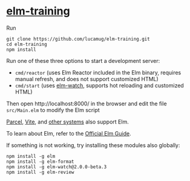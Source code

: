 # [elm-training](https://github.com/lucamug/elm-training/)

Run 

```shell
git clone https://github.com/lucamug/elm-training.git
cd elm-training
npm install
```

Run one of these three options to start a development server:

* `cmd/reactor` (uses Elm Reactor included in the Elm binary, requires manual refresh, and does not support customized HTML)
* `cmd/start` (uses [elm-watch](https://lydell.github.io/elm-watch/), supports hot reloading and customized HTML)

Then open http://localhost:8000/ in the browser and edit the file `src/Main.elm` to modify the Elm script

[Parcel](https://parceljs.org/languages/elm), [Vite](https://github.com/hmsk/vite-plugin-elm), and [other systems](https://www.lindsaykwardell.com/blog/setting-up-elm-in-2022) also support Elm.

To learn about Elm, refer to the [Official Elm Guide](https://guide.elm-lang.org/).

If something is not working, try installing these modules also globally:

```
npm install -g elm
npm install -g elm-format
npm install -g elm-watch@2.0.0-beta.3
npm install -g elm-review
```